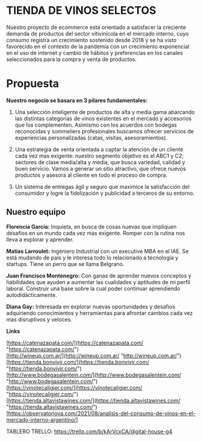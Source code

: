 # TIENDA DE VINOS SELECTOS

Nuestro proyecto de ecommerce esta orientado a satisfacer la creciente demanda de productos del sector vitivinícola en el mercado interno, cuyo consumo registra un crecimiento sostenido desde 2018 y se ha visto favorecido en el contexto de la pandemia con un crecimiento exponencial en el uso de internet y cambio de hábitos y preferencias en los canales seleccionados para la compra y venta de productos.

# Propuesta

**Nuestro negocio se basara en 3 pilares fundamentales:**

1.  Una selección inteligente de productos de alta y media gama abarcando las distintas categorias de vinos existentes en el mercado y accesorios que los complementen. Asimismo con los acuerdos con bodegas reconocidas y sommeliers profesionales buscamos ofrecer servicios de experiencias personalizadas (catas, visitas, asesoramientos).

2.  Una estrategia de venta orientada a captar la atención de un cliente cada vez mas exigente: nuestro segmento objetivo es el ABC1 y C2; sectores de clase media/alta y media, que busca variedad, calidad y buen servicio. Vamos a generar un sitio atractivo, que ofrece nuevos productos y asesora al cliente en todo el proceso de compra.

4.  Un sistema de entregas ágil y seguro que maximice la satisfacción del consumidor y logre la fidelización y publicidad a terceros de su entorno.

## Nuestro equipo

**Florencia Garcia:**  Inquieta, en busca de cosas nuevas que impliquen desafíos en un mundo cada vez mas exigente. Romper con la rutina nos lleva a explorar y aprender.

**Matias Larroulet:**  Ingeniero Industrial con un executive MBA en el IAE. Se está mudando de pais y le interesa todo lo relacionado a tecnología y startups. Tiene un perro que se llama Belgrano.

 **Juan Francisco Montenegro:**  Con ganas de aprender nuevos conceptos y habilidades que ayuden a aumentar las cualidades y aptitudes de mi perfil laboral. Construir una base sobre la cual poder continuar aprendiendo autodidácticamente. 

 **Diana Gay:**  Interesada en explorar nuevas oportunidades y desafios adquiriendo conocimientos y herramientas para afrontar cambios cada vez mas disruptivos y veloces.

**Links**

 [https://catenazapata.com/](https://catenazapata.com/ "https://catenazapata.com/")  
 [http://wineup.com.ar/](http://wineup.com.ar/ "http://wineup.com.ar/")  
 [https://tienda.bonvivir.com/](https://tienda.bonvivir.com/ "https://tienda.bonvivir.com/")  
 [http://www.bodegasalentein.com/](http://www.bodegasalentein.com/ "http://www.bodegasalentein.com/")  
 [https://vinotecaligier.com/](https://vinotecaligier.com/ "https://vinotecaligier.com/")  
 [https://tienda.altavistawines.com/](https://tienda.altavistawines.com/ "https://tienda.altavistawines.com/")  [https://observatoriova.com/2021/08/analisis-del-consumo-de-vinos-en-el-mercado-interno-argentino/]

 TABLERO TRELLO: https://trello.com/b/kArVcxCA/digital-house-g4
